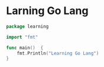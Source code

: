 # Larning Go Lang

````go
package learning

import "fmt"

func main()  {
	fmt.Println("Learning Go Lang")
}
````